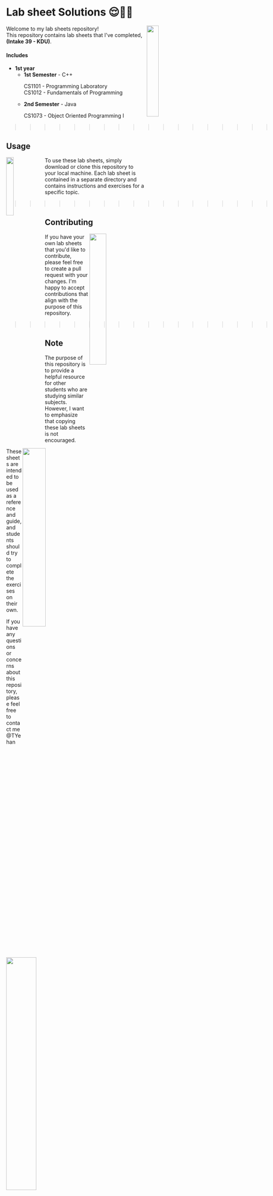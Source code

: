 # Lab sheet Solutions 😌✌🏻

<img src="https://tenor.com/view/fox-cute-happy-smile-gif-13783351.gif" align="right" height="25%" width="25%">

Welcome to my lab sheets repository! <br>This repository contains lab sheets that I've completed, 
<b>(Intake 39 - KDU)</b>.<br> 

#### Includes
<ul>
   <li>
      <b>1st year</b>
      <ul>
         <li><b>1st Semester</b> - C++</li>
            <dl>CS1101 - Programming Laboratory<br>
            CS1012 - Fundamentals of Programming</dl>
         <li><b>2nd Semester</b> - Java</li>
         <dl>CS1073 - Object Oriented Programming I</dl>
      </ul>
   </li>
   <!-- <li>
      <b>2nd year</b>
      <ul>
         <li><b>1st Semester</b></li>
         <li><b>2nd Semester</b></li>
      </ul>
   </li> -->
</ul>   

>>>>>>> >>>>>>> >>>>>>> >>>>>>> >>>>>>> >>>>>>><

## Usage

<img src="https://tenor.com/view/fox-cute-happy-smile-gif-13783351.gif" align="left" height="20%" width="20%">

To use these lab sheets, simply download or clone this repository to your local machine. Each lab sheet is contained in a separate directory and contains instructions and exercises for a specific topic.
>>>>>>> >>>>>>> >>>>>>> >>>>>>> >>>>>>> >>>>>>><

## Contributing

<img src="https://tenor.com/view/fox-cute-happy-smile-gif-13783351.gif" align="right" height="30%" width="30%">

If you have your own lab sheets that you'd like to contribute, please feel free to create a pull request with your changes. I'm happy to accept contributions that align with the purpose of this repository.
>>>>>>> >>>>>>> >>>>>>> >>>>>>> >>>>>>> >>>>>>><

<!-- <img src="https://eportfolio.utm.my/artefact/file/download.php?file=682041&view=171850&embedded=1&text=691127" align="right" height="125px" width="200px"> -->


## Note

<img src="https://tenor.com/view/fox-cute-happy-smile-gif-13783351.gif" align="right" height="35%" width="35%">

The purpose of this repository is to provide a helpful resource for other students who are studying similar subjects. However, I want to emphasize that copying these lab sheets is not encouraged. These sheets are intended to be used as a reference and guide, and students should try to complete the exercises on their own.

If you have any questions or concerns about this repository, please feel free to contact me @TYehan

<img src="https://tenor.com/view/fox-cute-happy-smile-gif-13783351.gif" align="center" height="40%" width="40%">